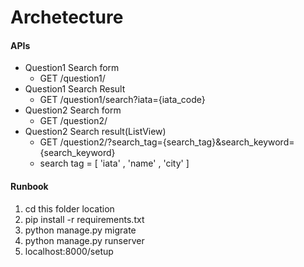 Archetecture
===

#### APIs
+ Question1 Search form
  + GET /question1/ 
+ Question1 Search Result
  + GET /question1/search?iata={iata_code}
+ Question2 Search form
  + GET /question2/
+ Question2 Search result(ListView)
  + GET /question2/?search_tag={search_tag}&search_keyword={search_keyword}
  + search tag = [ 'iata' , 'name' , 'city' ]
#### Runbook
1. cd this folder location
2. pip install -r requirements.txt
3. python manage.py migrate
4. python manage.py runserver
5. localhost:8000/setup
